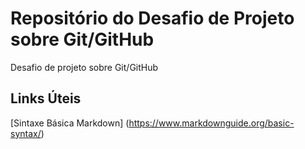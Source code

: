 # Repositório do Desafio de Projeto sobre Git/GitHub
Desafio de projeto sobre Git/GitHub

## Links Úteis
[Sintaxe Básica Markdown] (https://www.markdownguide.org/basic-syntax/)
